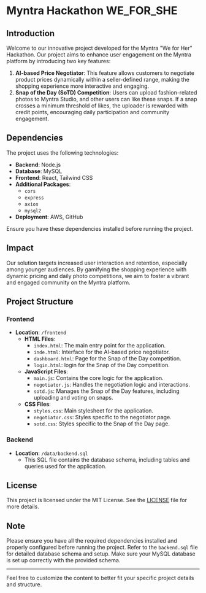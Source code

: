 
# Myntra Hackathon WE_FOR_SHE

## Introduction
Welcome to our innovative project developed for the Myntra "We for Her" Hackathon. Our project aims to enhance user engagement on the Myntra platform by introducing two key features:
1. **AI-based Price Negotiator**: This feature allows customers to negotiate product prices dynamically within a seller-defined range, making the shopping experience more interactive and engaging.
2. **Snap of the Day (SoTD) Competition**: Users can upload fashion-related photos to Myntra Studio, and other users can like these snaps. If a snap crosses a minimum threshold of likes, the uploader is rewarded with credit points, encouraging daily participation and community engagement.

## Dependencies
The project uses the following technologies:
- **Backend**: Node.js
- **Database**: MySQL
- **Frontend**: React, Tailwind CSS
- **Additional Packages**:
  - `cors`
  - `express`
  - `axios`
  - `mysql2`
- **Deployment**: AWS, GitHub

Ensure you have these dependencies installed before running the project.

## Impact
Our solution targets increased user interaction and retention, especially among younger audiences. By gamifying the shopping experience with dynamic pricing and daily photo competitions, we aim to foster a vibrant and engaged community on the Myntra platform.

## Project Structure
### Frontend
- **Location**: `/frontend`
  - **HTML Files**:
    - `index.html`: The main entry point for the application.
    - `inde.html`: Interface for the AI-based price negotiator.
    - `dashboard.html`: Page for the Snap of the Day competition.
    - `login.html`: login for the Snap of the Day competition.
  - **JavaScript Files**:
    - `main.js`: Contains the core logic for the application.
    - `negotiator.js`: Handles the negotiation logic and interactions.
    - `sotd.js`: Manages the Snap of the Day features, including uploading and voting on snaps.
  - **CSS Files**:
    - `styles.css`: Main stylesheet for the application.
    - `negotiator.css`: Styles specific to the negotiator page.
    - `sotd.css`: Styles specific to the Snap of the Day page.

### Backend
- **Location**: `/data/backend.sql`
  - This SQL file contains the database schema, including tables and queries used for the application.

## License
This project is licensed under the MIT License. See the [LICENSE](LICENSE) file for more details.

## Note
Please ensure you have all the required dependencies installed and properly configured before running the project. Refer to the `backend.sql` file for detailed database schema and setup. Make sure your MySQL database is set up correctly with the provided schema.

---

Feel free to customize the content to better fit your specific project details and structure.
